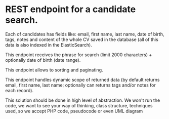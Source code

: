 # REST endpoint for a candidate search.

Each of candidates has fields like: email, first name, last name, date of birth, tags, notes and content of the whole CV saved in the database (all of this data is also indexed in the ElasticSearch).

This endpoint receives the phrase for search (limit 2000 characters) + optionally date of birth (date range).

This endpoint allows to sorting and paginating.

This endpoint handles dynamic scope of returned data (by default returns email, first name, last name; optionally can returns tags and/or notes for each record).



This solution should be done in high level of abstraction. We won't run the code, we want to see your way of thinking, class structure, techniques used, so we accept PHP code, pseudocode or even UML diagram
